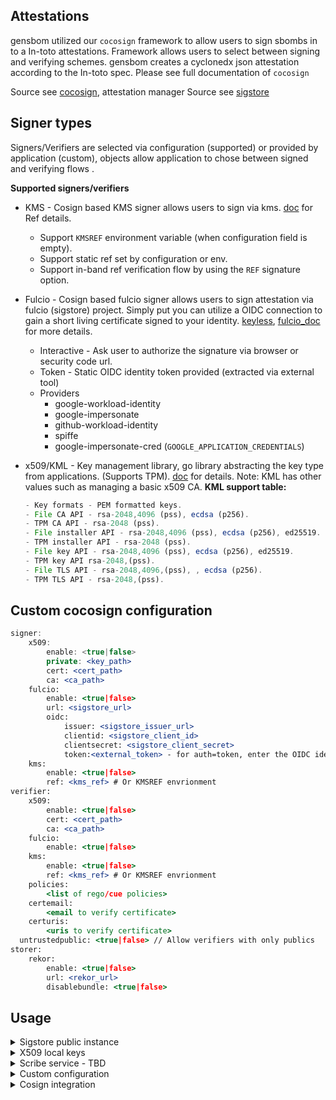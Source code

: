 ## Attestations
gensbom utilized our `cocosign` framework to allow users to sign sbombs in to a In-toto attestations.
Framework allows users to select between signing and verifying schemes. 
gensbom creates a cyclonedx json attestation according to the In-toto spec.
Please see full documentation of `cocosign` 

Source see [cocosign](https://github.com/scribe-security/cocosign), attestation manager
Source see [sigstore](https://github.com/sigstore)

## Signer types
Signers/Verifiers are selected via configuration (supported) or provided by application (custom), objects allow application to chose between signed and verifying flows .

**Supported signers/verifiers**

- KMS - Cosign based KMS signer allows users to sign via kms.
[doc](https://github.com/sigstore/cosign/blob/main/KMS.md) for Ref details.
    - Support `KMSREF` environment variable (when configuration field is empty).
    - Support static ref set by configuration or env.
    - Support in-band ref verification flow by using the `REF` signature option.
- Fulcio - Cosign based fulcio signer allows users to sign attestation via fulcio (sigstore) project.
Simply put you can utilize a OIDC connection to gain a short living certificate signed to your identity.
[keyless](https://github.com/sigstore/cosign/blob/main/KEYLESS.md), [fulcio_doc](https://github.com/sigstore/fulcio) for more details.
    - Interactive - Ask user to authorize the signature via browser or security code url.
    - Token - Static OIDC identity token provided (extracted via external tool)
    - Providers
        - google-workload-identity
        - google-impersonate
        - github-workload-identity
        - spiffe
        - google-impersonate-cred (`GOOGLE_APPLICATION_CREDENTIALS`)
- x509/KML - Key management library, go library abstracting the key type from applications. (Supports TPM). [doc](https://github.com/scribe-security/KML) for details.
Note: KML has other values such as managing a basic x509 CA.
**KML support table:**
    
    ```jsx
    - Key formats - PEM formatted keys.
    - File CA API - rsa-2048,4096 (pss), ecdsa (p256).
    - TPM CA API - rsa-2048 (pss).
    - File installer API - rsa-2048,4096 (pss), ecdsa (p256), ed25519.
    - TPM installer API - rsa-2048 (pss).
    - File key API - rsa-2048,4096 (pss), ecdsa (p256), ed25519.
    - TPM key API rsa-2048,(pss).
    - File TLS API - rsa-2048,4096,(pss), , ecdsa (p256).
    - TPM TLS API - rsa-2048,(pss).
    ```

## Custom cocosign configuration
```jsx
signer:
	x509:
	    enable: <true|false>
	    private: <key_path>
	    cert: <cert_path>
	    ca: <ca_path>
	fulcio:
	    enable: <true|false>
	    url: <sigstore_url>
	    oidc:
	        issuer: <sigstore_issuer_url>
	        clientid: <sigstore_client_id>
	        clientsecret: <sigstore_client_secret>
	        token:<external_token> - for auth=token, enter the OIDC identity token
	kms:
	    enable: <true|false>
	    ref: <kms_ref> # Or KMSREF envrionment
verifier:
	x509:
	    enable: <true|false>
	    cert: <cert_path>
	    ca: <ca_path>
	fulcio:
	    enable: <true|false>
	kms:
	    enable: <true|false>
	    ref: <kms_ref> # Or KMSREF envrionment
	policies:
		<list of rego/cue policies>
	certemail: 
		<email to verify certificate>
	certuris: 
		<uris to verify certificate>
  untrustedpublic: <true|false> // Allow verifiers with only publics
storer:
	rekor:
	    enable: <true|false>
	    url: <rekor_url>
	    disablebundle: <true|false>
```

## Usage
<details>
  <summary> Sigstore public instance </summary>

### Sigstore
Sigstore signer and verifier allow you to use ephemeral short living keys based on OIDC identity (google, microsoft, github).
You may can use the default Sigstore `cocosign` configuration flag.
Sigstore will also provide a transperancy log for any one to verify your signatures against (`rekor`)

```bash
gensbom bom busybox:latest -o attest --attest.default sigstore -v
gensbom verify busybox:latest --attest.default sigstore -v
``` 
Default config
```
signer:
    fulcio:
        enable: true
        url: https://fulcio.sigstore.dev
        oidc:
            auth: interactive
            issuer: https://oauth2.sigstore.dev/auth
            clientid: sigstore
verifier:
    fulcio:
        enable: true
storer:
    rekor:
        enable: true
        url: https://rekor.sigstore.dev
        disablebundle: false
```

</details>

<details>
  <summary> X509 local keys </summary>

### X509 local keys
X509 flows allow you to use local keys, cert and CA file to sign and verify you sboms.
You may can use the default x509 `cocosign` configuration flag.

```bash
gensbom bom busybox:latest -o attest --attest.default x509 -v
gensbom verify busybox:latest --attest.default fulcio -v
```
Default config
```
signer:
    x509:
        enable: true
        private: /etc/cocosign/keys/private/default.pem
        cert: /etc/cocosign/keys/public/cert.pem
        ca: /etc/cocosign/keys/public/ca.pem
verifier:
    x509:
        enable: true
        cert: /etc/cocosign/keys/public/cert.pem
        ca: /etc/cocosign/keys/public/ca.pem
```
</details>

<details>
  <summary> Scribe service - TBD </summary>
</details>

<details>
  <summary> Custom configuration </summary>

### Custom
You may use any configuration supported by `cocosign` as well.
Create a configuration file (default .cocosign)

```bash
gensbom bom busybox:latest -o attest --attest.config <config_path> -v
gensbom verify busybox:latest --attest.config <config_path> -v
``` 
</details>

<details>
  <summary> Cosign integration </summary>

## Cosign integration
Gensbom allows you to use cosign cli tool `attest`,`verify-attestation` subcommands.
You may use cosign to connect the attestation to your OCI registry (sign and verify).
Example uses keyless (sigstore) but you may use any cosign signer/verifer supported.
```
gensbom bom <image> -vv -o predicate -f --output-file gensbom_predicate.json
COSIGN_EXPERIMENTAL=1 cosign attest --predicate gensbom_predicate.json <image> --type https://scribesecurity.com/predicate/cyclondex
COSIGN_EXPERIMENTAL=1 cosign verify-attestation <image>
```
</details>

